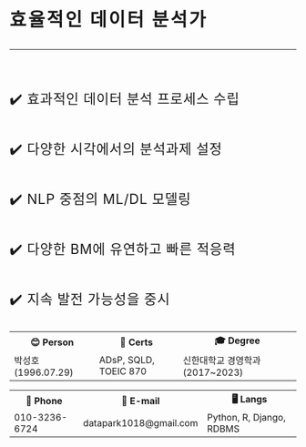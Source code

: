 <p style="font-size:2rem;font-weight:bold;letter-spacing:0.2rem; font-famiy: 'IBM Plex Sans KR', sans-serif;">
효율적인 데이터 분석가
</p>

<hr>

<br>

<p style="font-size:1.5rem; letter-spacing: 0.05rem;line-height:4rem;"> 
✔️ 효과적인 데이터 분석 프로세스 수립 </p>
<p style="font-size:1.5rem; letter-spacing: 0.05rem;line-height:4rem;"> 
✔️ 다양한 시각에서의 분석과제 설정 </p>
<p style="font-size:1.5rem; letter-spacing: 0.05rem;line-height:4rem;"> 
✔️ NLP 중점의 ML/DL 모델링 </p>
<p style="font-size:1.5rem; letter-spacing: 0.05rem;line-height:4rem;"> 
✔️ 다양한 BM에 유연하고 빠른 적응력 </p>
<p style="font-size:1.5rem; letter-spacing: 0.05rem;line-height:4rem;"> 
✔️ 지속 발전 가능성을 중시 </p>

<table>
    <tr>
        <th>😊 Person</th>
        <th>📜 Certs</th>
        <th>🎓 Degree</th>
    </tr>
    <tr>
        <td>박성호 (1996.07.29)</td>
        <td>ADsP, SQLD, TOEIC 870</td>
        <td>신한대학교 경영학과 (2017~2023)</td>
    </tr>
</table>

<table>
    <tr>
        <th>📳 Phone</th>
        <th>📧 E-mail</th>
        <th>🖥️ Langs</th>
    </tr>
    <tr>
        <td>010-3236-6724</td>
        <td>datapark1018@gmail.com</td>
        <td>Python, R, Django, RDBMS</td>
    </tr>
</table>